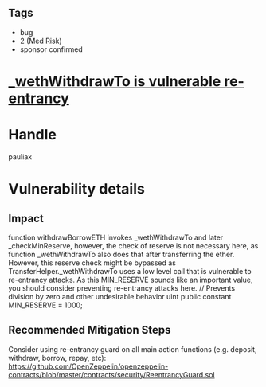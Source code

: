 ## Tags

- bug
- 2 (Med Risk)
- sponsor confirmed

# [_wethWithdrawTo is vulnerable re-entrancy](https://github.com/code-423n4/2021-07-wildcredit-findings/issues/71) 

# Handle

pauliax


# Vulnerability details

## Impact
function withdrawBorrowETH invokes _wethWithdrawTo and later _checkMinReserve, however, the check of reserve is not necessary here, as function _wethWithdrawTo also does that after transferring the ether. However, this reserve check might be bypassed as TransferHelper._wethWithdrawTo uses a low level call that is vulnerable to re-entrancy attacks. As this MIN_RESERVE sounds like an important value, you should consider preventing re-entrancy attacks here.
  // Prevents division by zero and other undesirable behavior
  uint public constant MIN_RESERVE = 1000;

## Recommended Mitigation Steps
Consider using re-entrancy guard on all main action functions (e.g. deposit, withdraw, borrow, repay, etc): https://github.com/OpenZeppelin/openzeppelin-contracts/blob/master/contracts/security/ReentrancyGuard.sol

